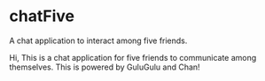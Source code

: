 # chatFive
A chat application to interact among five friends.


Hi, This is a chat application for five friends to communicate among themselves. This is powered by GuluGulu and Chan!
